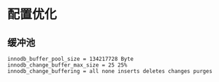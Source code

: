 # 配置优化

## 缓冲池

```text
innodb_buffer_pool_size = 134217728 Byte
innodb_change_buffer_max_size = 25 25%
innodb_change_buffering = all none inserts deletes changes purges
```
